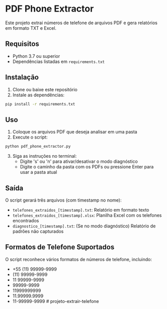 # PDF Phone Extractor

Este projeto extrai números de telefone de arquivos PDF e gera relatórios em formato TXT e Excel.

## Requisitos

- Python 3.7 ou superior
- Dependências listadas em `requirements.txt`

## Instalação

1. Clone ou baixe este repositório
2. Instale as dependências:

```bash
pip install -r requirements.txt
```

## Uso

1. Coloque os arquivos PDF que deseja analisar em uma pasta
2. Execute o script:

```bash
python pdf_phone_extractor.py
```

3. Siga as instruções no terminal:
   - Digite 's' ou 'n' para ativar/desativar o modo diagnóstico
   - Digite o caminho da pasta com os PDFs ou pressione Enter para usar a pasta atual

## Saída

O script gerará três arquivos (com timestamp no nome):

- `telefones_extraidos_[timestamp].txt`: Relatório em formato texto
- `telefones_extraidos_[timestamp].xlsx`: Planilha Excel com os telefones encontrados
- `diagnostico_[timestamp].txt`: (Se no modo diagnóstico) Relatório de padrões não capturados

## Formatos de Telefone Suportados

O script reconhece vários formatos de números de telefone, incluindo:

- +55 (11) 99999-9999
- (11) 99999-9999
- 11 99999-9999
- 99999-9999
- 11999999999
- 11.99999.9999
- 11-99999-9999
#   p r o j e t o - e x t r a i r - t e l e f o n e  
 